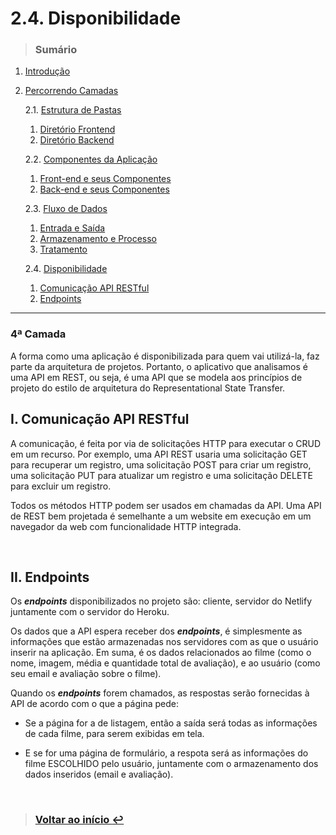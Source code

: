 # 2.4. Disponibilidade
> ### Sumário

1. [Introdução](https://github.com/Sancruz-dev/estudo-ampliado#1-introdução)

2. [Percorrendo Camadas](https://github.com/Sancruz-dev/estudo-ampliado#2-percorrendo-camadas)

   2.1. [Estrutura de Pastas](/camadas/i-estrutura-de-pastas#21-estrutura-de-pastas)
      1. [Diretório Frontend](/camadas/i-estrutura-de-pastas#i-diretório-frontend)
      2. [Diretório Backend](/camadas/i-estrutura-de-pastas#ii-diretório-backend)

   2.2. [Componentes da Aplicação](/camadas/ii-componentes-da-aplicacao#22-componentes-da-aplicação)
      1. [Front-end e seus Componentes](/camadas/ii-componentes-da-aplicacao#i-front-end-e-seus-componentes)
      2. [Back-end e seus Componentes](/camadas/ii-componentes-da-aplicacao#ii-back-end-e-seus-componentes)

   2.3. [Fluxo de Dados](/camadas/iii-fluxo-de-dados#23-fluxo-de-dados)
      1. [Entrada e Saída](/camadas/iii-fluxo-de-dados#i-entrada-e-saída)
      2. [Armazenamento e Processo](/camadas/iii-fluxo-de-dados#ii-armazenamento-e-processo)
      3. [Tratamento](/camadas/iii-fluxo-de-dados#iii-tratamento)

   2.4. [Disponibilidade](#)
      1. [Comunicação API RESTful](#i-comunicação-api-restful)
      2. [Endpoints](#ii-endpoints)
***

### **4ª Camada**

A forma como uma aplicação é disponibilizada para quem vai utilizá-la, faz parte da arquitetura de projetos. Portanto, o aplicativo que analisamos é uma API em REST, ou seja, é uma API que se modela aos princípios de projeto do estilo de arquitetura do Representational State Transfer.

## I. Comunicação API RESTful

A comunicação, é feita por via de solicitações HTTP para executar o CRUD em um recurso. Por exemplo, uma API REST usaria uma solicitação GET para recuperar um registro, uma solicitação POST para criar um registro, uma solicitação PUT para atualizar um registro e uma solicitação DELETE para excluir um registro. 

Todos os métodos HTTP podem ser usados em chamadas da API. Uma API de REST bem projetada é semelhante a um website em execução em um navegador da web com funcionalidade HTTP integrada.

<br/>

## II. Endpoints

Os ***endpoints*** disponibilizados no projeto são: cliente, servidor do Netlify juntamente com o servidor do Heroku.

Os dados que a API espera receber dos ***endpoints***, é simplesmente as informações que estão armazenadas nos servidores com as que o usuário inserir na aplicação. Em suma, é os dados relacionados ao filme (como o nome, imagem, média e quantidade total de avaliação), e ao usuário (como seu email e avaliação sobre o filme). 

Quando os ***endpoints*** forem chamados, as respostas serão fornecidas à API de acordo com o que a página pede: 

- Se a página for a de listagem, então a saída será todas as informações de cada filme, para serem exibidas em tela. 

- E se for uma página de formulário, a respota será as informações do filme ESCOLHIDO pelo usuário, juntamente com o armazenamento dos dados inseridos (email e avaliação).

<br/>

> ### [Voltar ao início :leftwards_arrow_with_hook:](https://github.com/Sancruz-dev/estudo-ampliado)
